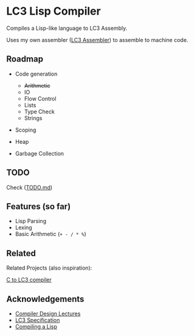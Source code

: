 # LC3 Lisp Compiler

Compiles a Lisp-like language to LC3 Assembly.

Uses my own assembler ([LC3 Assembler](https://github.com/Gabulhas/Garbage-LC3-Assembler)) to assemble to machine code.


## Roadmap

- Code generation
    - ~~Arithmetic~~
    -  IO 
    -  Flow Control 
    -  Lists
    -  Type Check
    -  Strings
    
-  Scoping
-  Heap

-  Garbage Collection

## TODO
Check ([TODO.md](/TODO.md))



  
## Features (so far)

- Lisp Parsing
- Lexing
- Basic Arithmetic (`+ - / * %`)


  
## Related

Related Projects (also inspiration):

[C to LC3 compiler](https://github.com/nickodell/lc3-cc)

  
## Acknowledgements

 - [Compiler Design Lectures](http://www.di.ubi.pt/~desousa/DLPC/dlpc.html)
 - [LC3 Specification](https://justinmeiners.github.io/lc3-vm/supplies/lc3-isa.pdf)
 - [Compiling a Lisp](https://bernsteinbear.com/blog/compiling-a-lisp-0/)

  
